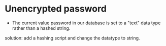 # Unencrypted password

- The current value password in our database is set to a "text" data type rather than a hashed string.

solution: add a hashing script and change the datatype to string.